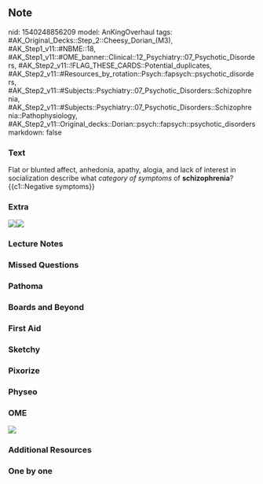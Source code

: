 ## Note
nid: 1540248856209
model: AnKingOverhaul
tags: #AK_Original_Decks::Step_2::Cheesy_Dorian_(M3), #AK_Step1_v11::#NBME::18, #AK_Step1_v11::#OME_banner::Clinical::12_Psychiatry::07_Psychotic_Disorders, #AK_Step2_v11::!FLAG_THESE_CARDS::Potential_duplicates, #AK_Step2_v11::#Resources_by_rotation::Psych::fapsych::psychotic_disorders, #AK_Step2_v11::#Subjects::Psychiatry::07_Psychotic_Disorders::Schizophrenia, #AK_Step2_v11::#Subjects::Psychiatry::07_Psychotic_Disorders::Schizophrenia::Pathophysiology, #AK_Step2_v11::Original_decks::Dorian::psych::fapsych::psychotic_disorders
markdown: false

### Text
<div>
  Flat or blunted affect, anhedonia, apathy, alogia, and lack of
  interest in socialization describe what <i>category of
  symptoms</i> of <b>schizophrenia</b>?
</div>
<div>
  {{c1::Negative symptoms}}
</div>

### Extra
<img src="paste-41308995452929.jpg"><img src=
"paste-53081500811265%20(1).jpg">

### Lecture Notes


### Missed Questions


### Pathoma


### Boards and Beyond


### First Aid


### Sketchy


### Pixorize


### Physeo


### OME
<div class="ome-widget">
  <a href=
  "https://onlinemeded.org/spa/psychiatry/psychotic-disorders/acquire?ref=anki">
  <img src="_OME_AnkiFlashcards_Lesson_1.png"></a>
</div>

### Additional Resources


### One by one

